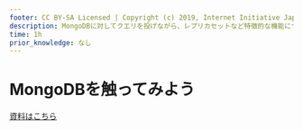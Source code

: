 ```yaml
---
footer: CC BY-SA Licensed | Copyright (c) 2019, Internet Initiative Japan Inc.
description: MongoDBに対してクエリを投げながら、レプリカセットなど特徴的な機能について紹介します。
time: 1h
prior_knowledge: なし
---
```


<header-table/>

# MongoDBを触ってみよう

[資料はこちら](/MongoDB.pdf)

<credit-footer/>

